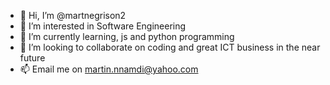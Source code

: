 - 👋 Hi, I’m @martnegrison2
- 👀 I’m interested in Software Engineering
- 🌱 I’m currently learning, js and python programming
- 💞️ I’m looking to collaborate on coding and great ICT business in the near future
- 📫 Email me on martin.nnamdi@yahoo.com

<!---
martnegrison2/martnegrison2 is a ✨ special ✨ repository because its `README.md` (this file) appears on your GitHub profile.
You can click the Preview link to take a look at your changes.
--->
